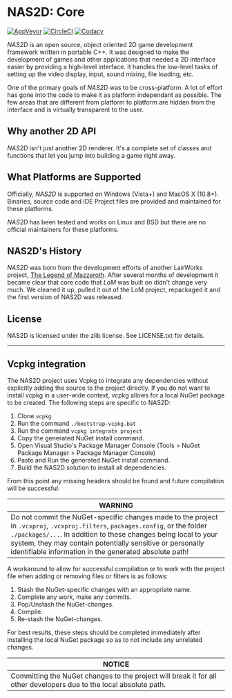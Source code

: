 # NAS2D: Core

[![AppVeyor](https://ci.appveyor.com/api/projects/status/github/lairworks/nas2d-core?branch=master&svg=true)](https://ci.appveyor.com/project/OPU/nas2d-core)
[![CircleCI](https://circleci.com/gh/lairworks/nas2d-core/tree/master.svg?style=svg)](https://circleci.com/gh/lairworks/nas2d-core/tree/master)
[![Codacy](https://api.codacy.com/project/badge/Grade/bcf32f1b0a864f3ead9d45ae6099d07c)](https://www.codacy.com/app/ldicker83/nas2d-core)

*NAS2D* is an open source, object oriented 2D game development framework written in portable C++. It was designed to make the development of games and other applications that needed a 2D interface easier by providing a high-level interface. It handles the low-level tasks of setting up the video display, input, sound mixing, file loading, etc.

One of the primary goals of *NAS2D* was to be cross-platform. A lot of effort has gone into the code to make it as platform independant as possible. The few areas that are different from platform to platform are hidden from the interface and is virtually transparent to the user.

## Why another 2D API

*NAS2D* isn't just another 2D renderer. It's a complete set of classes and functions that let you jump into building a game right away.

## What Platforms are Supported

Officially, *NAS2D* is supported on Windows (Vista+) and MacOS X (10.8+). Binaries, source code and IDE Project files are provided and maintained for these platforms.

*NAS2D* has been tested and works on Linux and BSD but there are no official maintainers for these platforms.

## NAS2D's History

*NAS2D* was born from the development efforts of another LairWorks project, [The Legend of Mazzeroth](http://lom.lairworks.com). After several months of development it became clear that core code that *LoM* was built on didn't change very much. We cleaned it up, pulled it out of the LoM project, repackaged it and the first version of NAS2D was released.

## License

NAS2D  is licensed under the zlib license. See LICENSE.txt for details.

---

## Vcpkg integration

The NAS2D project uses Vcpkg to integrate any dependencies without explicitly adding the source to the project directly. If you do not want to install vcpkg in a user-wide context, vcpkg allows for a local NuGet package to be created. The following steps are specific to NAS2D:

1.  Clone `vcpkg`
2.  Run the command `./bootstrap-vcpkg.bat`
3.  Run the command `vcpkg integrate project`
4.  Copy the generated NuGet install command.
5.  Open Visual Studio's Package Manager Console (Tools > NuGet Package Manager > Package Manager Console)
6.  Paste and Run the generated NuGet install command.
7.  Build the NAS2D solution to install all dependencies.

From this point any missing headers should be found and future compilation will be successful.

**WARNING** |
------------ |
Do not commit the NuGet-specific changes made to the project in `.vcxproj`, `.vcxproj.filters`, `packages.config`, or the folder `./packages/...`. In addition to these changes being local to your system, they may contain potentially sensitive or personally identifiable information in the generated absolute path! |

A workaround to allow for successful compilation or to work with the project file when adding or removing files or filters is as follows:

1.  Stash the NuGet-specific changes with an appropriate name.
2.  Complete any work, make any commits.
3.  Pop/Unstash the NuGet-changes.
4.  Compile.
5.  Re-stash the NuGet-changes.

For best results, these steps should be completed immediately after installing the local NuGet package so as to not include any unrelated changes.

**NOTICE** |
---------- |
Committing the NuGet changes to the project will break it for all other developers due to the local absolute path. |